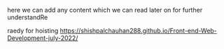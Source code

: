 here we can add any content which we can read later on for further understandRe

raedy for hoisting https://shishpalchauhan288.github.io/Front-end-Web-Development-july-2022/
